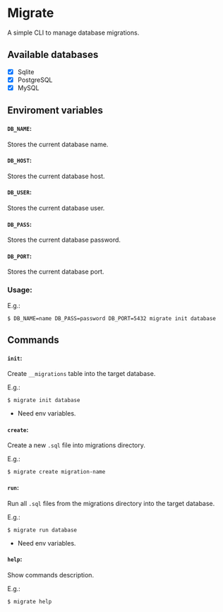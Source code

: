 # Migrate

A simple CLI to manage database migrations.

## Available databases

- [x] Sqlite
- [x] PostgreSQL
- [x] MySQL

## Enviroment variables

#### `DB_NAME`:

Stores the current database name.

#### `DB_HOST`:

Stores the current database host.

#### `DB_USER`:

Stores the current database user.

#### `DB_PASS`:

Stores the current database password.

#### `DB_PORT`:

Stores the current database port.

### Usage:

E.g.:

```shell
$ DB_NAME=name DB_PASS=password DB_PORT=5432 migrate init database
```

## Commands

#### `init`:

Create `__migrations` table into the target database.

E.g.:

```shell
$ migrate init database
```

- Need env variables.

#### `create`:

Create a new `.sql` file into migrations directory.

E.g.:

```shell
$ migrate create migration-name
```

#### `run`:

Run all `.sql` files from the migrations directory into the target database.

E.g.:

```shell
$ migrate run database
```

- Need env variables.

#### `help`:

Show commands description.

E.g.:

```shell
$ migrate help
```
